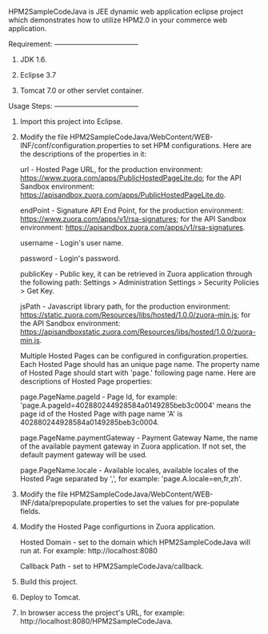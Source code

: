 HPM2SampleCodeJava is JEE dynamic web application eclipse project which demonstrates how to utilize HPM2.0 in your commerce web application. 


Requirement:
————————————
1. JDK 1.6.
	
2. Eclipse 3.7
	
3. Tomcat 7.0 or other servlet container.


Usage Steps:
————————————
1. Import this project into Eclipse.
	
2. Modify the file HPM2SampleCodeJava/WebContent/WEB-INF/conf/configuration.properties to set HPM configurations. Here are the descriptions of the properties in it:
		
   url - Hosted Page URL, for the production environment: https://www.zuora.com/apps/PublicHostedPageLite.do; for the API Sandbox environment: https://apisandbox.zuora.com/apps/PublicHostedPageLite.do.
		
   endPoint - Signature API End Point, for the production environment: https://www.zuora.com/apps/v1/rsa-signatures; for the API Sandbox environment: https://apisandbox.zuora.com/apps/v1/rsa-signatures.
		
   username - Login's user name.
		
   password - Login's password.
		
   publicKey - Public key, it can be retrieved in Zuora application through the following path: Settings > Administration Settings > Security Policies > Get Key.
		
   jsPath - Javascript library path, for the production environment: https://static.zuora.com/Resources/libs/hosted/1.0.0/zuora-min.js; for the API Sandbox environment: https://apisandboxstatic.zuora.com/Resources/libs/hosted/1.0.0/zuora-min.js.

   Multiple Hosted Pages can be configured in configuration.properties. Each Hosted Page should has an unique page name. The property name of Hosted Page should start with 'page.' following page name. Here are descriptions of Hosted Page properties:
		
   page.PageName.pageId - Page Id, for example: 'page.A.pageId=402880244928584a0149285beb3c0004' means the page id of the Hosted Page with page name 'A' is 402880244928584a0149285beb3c0004.
		
   page.PageName.paymentGateway - Payment Gateway Name, the name of the available payment gateway in Zuora application. If not set, the default payment gateway will be used.
		
   page.PageName.locale - Available locales, available locales of the Hosted Page separated by ',', for example: 'page.A.locale=en,fr,zh'. 
		
3. Modify the file HPM2SampleCodeJava/WebContent/WEB-INF/data/prepopulate.properties to set the values for pre-populate fields.
	
4. Modify the Hosted Page configurtions in Zuora application.
	 
   Hosted Domain - set to the domain which HPM2SampleCodeJava will run at. For example: http://localhost:8080
	 
   Callback Path - set to HPM2SampleCodeJava/callback.
	
5. Build this project.
	
6. Deploy to Tomcat.
	
7. In browser access the project's URL, for example: http://localhost:8080/HPM2SampleCodeJava. 